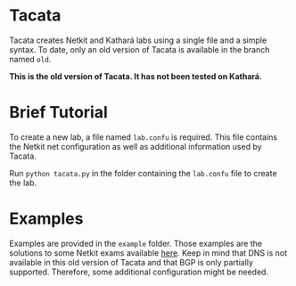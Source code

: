 # Tacata

Tacata creates Netkit and Kathará labs using a single file and a simple syntax.
To date, only an old version of Tacata is available in the branch named `old`.

**This is the old version of Tacata. It has not been tested on Kathará.**

# Brief Tutorial

To create a new lab, a file named `lab.confu` is required. This file contains
the Netkit net configuration as well as additional information used by Tacata.

Run `python tacata.py` in the folder containing the `lab.confu` file to create the lab.

# Examples

Examples are provided in the `example` folder. Those examples are the solutions to
some Netkit exams available [here](http://wiki.netkit.org/index.php/Labs_Exams).
Keep in mind that DNS is not available in this old version of Tacata and that
BGP is only partially supported. Therefore, some additional configuration might
be needed.